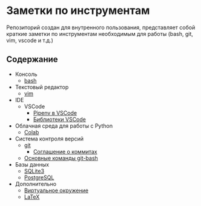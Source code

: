 # Заметки по инструментам

Репозиторий создан для внутренного пользования, представляет собой краткие заметки по инструментам необходимым для работы (bash, git, vim, vscode и т.д.)

## Содержание

- Консоль
  - [bash](tools/bash.md)
- Текстовый редактор
  - [vim](tools/vim.md)
- IDE
  - VSCode
    - [Pipenv в VSCode](tools/pipenv_vscode.md)
    - [Библиотеки VSCode](tools/vscode.md)  
- Облачная среда для работы с Python
  - [Colab](tools/colab.md)
- Система контроля версий
  - [git](tools/git.md)
    - [Соглашение о коммитах](tools/conventional-commit-messages.md)
  - [Основные команды git-bash](tools/bash.md)
- Базы данных
  - [SQLite3](tools/sqlite3.md)
  - [PostgreSQL](tools/postgresql.md)
- Дополнительно
  - [Виртуальное окружение](tools/env.md)
  - [LaTeX](tools/latex.md)
